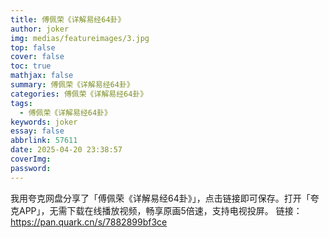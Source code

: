 ```yaml
---
title: 傅佩荣《详解易经64卦》
author: joker
img: medias/featureimages/3.jpg
top: false
cover: false
toc: true
mathjax: false
summary: 傅佩荣《详解易经64卦》
categories: 傅佩荣《详解易经64卦》
tags:
  - 傅佩荣《详解易经64卦》
keywords: joker
essay: false
abbrlink: 57611
date: 2025-04-20 23:38:57
coverImg:
password:
---
```


我用夸克网盘分享了「傅佩荣《详解易经64卦》」，点击链接即可保存。打开「夸克APP」，无需下载在线播放视频，畅享原画5倍速，支持电视投屏。
链接：https://pan.quark.cn/s/7882899bf3ce
